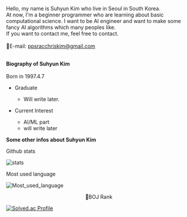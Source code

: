 Hello, my name is Suhyun Kim who live in Seoul in South Korea.<br/>
At now, I'm a beginner programmer who are learning about basic computational science. I want to be AI engineer and want to make some fancy AI algorithms which many peoples like.<br/>
If you want to contact me, feel free to contact.
<br/>
<br/>
📧E-mail: ppsracchriskim@gmail.com
<br/>
<br/>

**Biography of Suhyun Kim**
<br/>
<br/>
Born in 1997.4.7<br/>

* Graduate<br/>
  * Will write later.

* Current Interest<br/>
  * AI/ML part
  * will write later
  
**Some other infos about Suhyun Kim**
<br/>


Github stats <br/>

![stats](https://github-readme-stats-git-masterrstaa-rickstaa.vercel.app/api?username=ppsrac&&show_icons=true&theme=highcontrast)

Most used language

![Most_used_language](https://github-readme-stats-git-masterrstaa-rickstaa.vercel.app/api/top-langs/?username=ppsrac&&show_icons=true&theme=highcontrast)

<center>
🏅BOJ Rank
</center>

[![Solved.ac Profile](http://mazassumnida.wtf/api/generate_badge?boj=ppsrac)](https://solved.ac/ppsrac)


